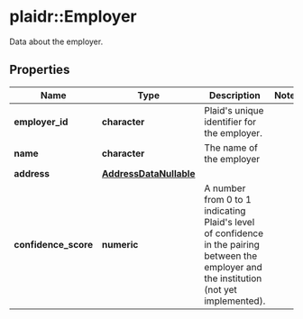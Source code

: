# plaidr::Employer

Data about the employer.

## Properties
Name | Type | Description | Notes
------------ | ------------- | ------------- | -------------
**employer_id** | **character** | Plaid&#39;s unique identifier for the employer. | 
**name** | **character** | The name of the employer | 
**address** | [**AddressDataNullable**](AddressDataNullable.md) |  | 
**confidence_score** | **numeric** | A number from 0 to 1 indicating Plaid&#39;s level of confidence in the pairing between the employer and the institution (not yet implemented). | 


